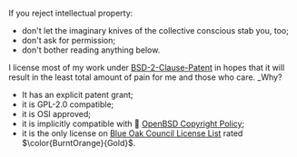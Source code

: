 If you reject intellectual property:
- don't let the imaginary knives of the collective conscious stab you, too;
- don't ask for permission;
- don't bother reading anything below.

I license most of my work under [BSD-2-Clause-Patent][] in hopes that it will
result in the least total amount of pain for me and those who care. \_Why?
- It has an explicit patent grant;
- it is GPL-2.0 compatible;
- it is OSI approved;
- it is implicitly compatible with 🐡 [OpenBSD Copyright Policy](https://www.openbsd.org/policy.html);
- it is the only license on
  [Blue Oak Council License List](https://blueoakcouncil.org/list) rated
  $\color{BurntOrange}{Gold}$.

[BSD-2-Clause-Patent]: https://spdx.org/licenses/BSD-2-Clause-Patent.html
